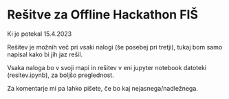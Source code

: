 # Rešitve za Offline Hackathon FIŠ

Ki je potekal 15.4.2023

Rešitev je možnih več pri vsaki nalogi (še posebej pri tretji), tukaj bom samo napisal kako bi jih jaz rešil.

Vsaka naloga bo v svoji mapi in rešitev v eni jupyter notebook datoteki (resitev.ipynb), za boljšo preglednost.

Za komentarje mi pa lahko pišete, če bo kaj nejasnega/nadležnega.
